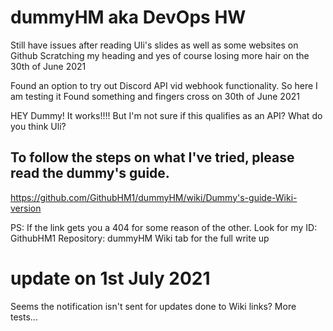 # dummyHM aka DevOps HW
Still have issues after reading Uli's slides as well as some websites on Github 
Scratching my heading and yes of course losing more hair on the 30th of June 2021

Found an option to try out Discord API vid webhook functionality. So here I am testing it
Found something and fingers cross on 30th of June 2021

HEY Dummy! It works!!!! But I'm not sure if this qualifies as an API?  What do you think Uli?

## To follow the steps on what I've tried, please read the dummy's guide. 
https://github.com/GithubHM1/dummyHM/wiki/Dummy's-guide-Wiki-version

PS: If the link gets you a 404 for some reason of the other. Look for my ID: GithubHM1 Repository: dummyHM Wiki tab for the full write up


# update on 1st July 2021
Seems the notification isn't sent for updates done to Wiki links? More tests...
